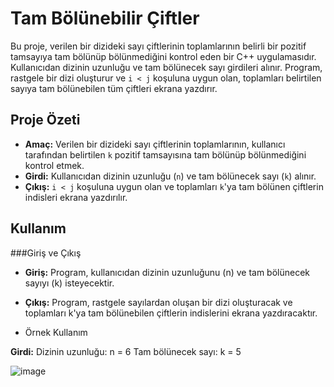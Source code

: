# Tam Bölünebilir Çiftler

Bu proje, verilen bir dizideki sayı çiftlerinin toplamlarının belirli bir pozitif tamsayıya tam bölünüp bölünmediğini kontrol eden bir C++ uygulamasıdır. Kullanıcıdan dizinin uzunluğu ve tam bölünecek sayı girdileri alınır. Program, rastgele bir dizi oluşturur ve `i < j` koşuluna uygun olan, toplamları belirtilen sayıya tam bölünebilen tüm çiftleri ekrana yazdırır.

## Proje Özeti

- **Amaç:** Verilen bir dizideki sayı çiftlerinin toplamlarının, kullanıcı tarafından belirtilen `k` pozitif tamsayısına tam bölünüp bölünmediğini kontrol etmek.
- **Girdi:** Kullanıcıdan dizinin uzunluğu (`n`) ve tam bölünecek sayı (`k`) alınır.
- **Çıkış:** `i < j` koşuluna uygun olan ve toplamları `k`'ya tam bölünen çiftlerin indisleri ekrana yazdırılır.

## Kullanım

###Giriş ve Çıkış
- **Giriş:** Program, kullanıcıdan dizinin uzunluğunu (n) ve tam bölünecek sayıyı (k) isteyecektir.
- **Çıkış:** Program, rastgele sayılardan oluşan bir dizi oluşturacak ve toplamları k'ya tam bölünebilen çiftlerin indislerini ekrana yazdıracaktır.

- Örnek Kullanım

**Girdi:**
Dizinin uzunluğu: n = 6
Tam bölünecek sayı: k = 5

![image](https://github.com/user-attachments/assets/1eaecd16-871d-45e5-adff-2145ffe483d4)



